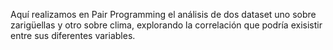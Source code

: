 Aquí realizamos en Pair Programming el análisis de dos dataset uno sobre zarigüellas y otro sobre clima, explorando la correlación que podría exisistir entre sus diferentes variables.
